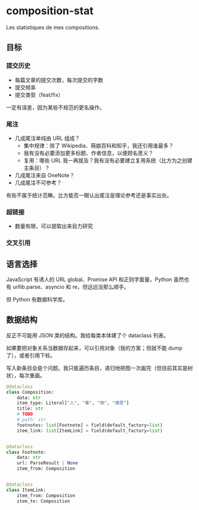 # composition-stat

Les statistiques de mes compositions.

## 目标

### 提交历史

* 每篇文章的提交次数，每次提交的字数
* 提交频率
* 提交类型（feat/fix）

一定有误差，因为某些不规范的更名操作。

### 尾注

* 几成尾注单纯由 URL 组成？
  * 集中规律：除了 Wikipedia、萌娘百科和知乎，我还引用谁最多？
  * 我有没有必要添加更多标题、作者信息，以便顾名思义？
  * 复用：哪些 URL 我一再提及？我有没有必要建立复用系统（比方为之创建主条目）？
* 几成尾注来自 OneNote？
* 几成尾注不可参考？

有些不属于统计范畴。比方能否一眼认出尾注是理论参考还是事实出处。

### 超链接

* 数量有限，可以提取出来目力研究

### 交叉引用

## 语言选择

JavaScript 有诱人的 URL global、Promise API 和正则字面量，Python 虽然也有 urllib.parse、asyncio 和 re，但远远没那么顺手。

但 Python 有数据科学库。

## 数据结构

反正不可能用 JSON 类的结构。我给每类本体建了个 dataclass 列表。

如果要把对象关系当数据存起来，可以引用对象（我的方案；但就不能 dump 了），或者引用下标。

写入新条目会是个问题。我只能遍历条目，递归地把图一次画完（但目前其实是树状），每次重画。

```python
@dataclass
class Composition:
    data: str
    item_type: Literal["人", "事", "物", "情思"]
    title: str
    # TODO
    # path: str
    footnotes: list[Footnote] = field(default_factory=list)
    item_link: list[ItemLink] = field(default_factory=list)


@dataclass
class Footnote:
    data: str
    url: ParseResult | None
    item_from: Composition


@dataclass
class ItemLink:
    item_from: Composition
    item_to: Composition
```
